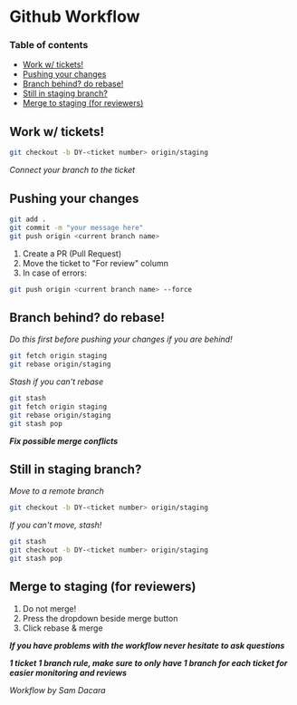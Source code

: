 # Github Workflow
### Table of contents
- [Work w/ tickets!](#work-w-tickets)
- [Pushing your changes](#pushing-your-changes)
- [Branch behind? do rebase!](#branch-behind-do-rebase)
- [Still in staging branch?](#still-in-staging-branch)
- [Merge to staging (for reviewers)](#merge-to-staging-for-reviewers)

## Work w/ tickets!
```bash
git checkout -b DY-<ticket number> origin/staging
```
_Connect your branch to the ticket_

## Pushing your changes
```bash
git add .
git commit -m "your message here"
git push origin <current branch name>
```
1. Create a PR (Pull Request)
2. Move the ticket to "For review" column
3. In case of errors:

```bash
git push origin <current branch name> --force
```

## Branch behind? do rebase!
_Do this first before pushing your changes if you are behind!_

```bash
git fetch origin staging
git rebase origin/staging
```
_Stash if you can't rebase_
```bash
git stash
git fetch origin staging
git rebase origin/staging
git stash pop
```
**_Fix possible merge conflicts_**
## Still in staging branch?
_Move to a remote branch_
```bash
git checkout -b DY-<ticket number> origin/staging
```
_If you can't move, stash!_
```bash
git stash
git checkout -b DY-<ticket number> origin/staging
git stash pop
```
## Merge to staging (for reviewers)
1. Do not merge!
2. Press the dropdown beside merge button
3. Click rebase & merge

**_If you have problems with the workflow never hesitate to ask questions_**

**_1 ticket 1 branch rule, make sure to only have 1 branch for each ticket for easier monitoring and reviews_**

_Workflow by Sam Dacara_
